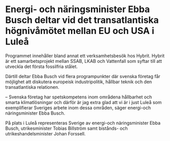 # Energi- och näringsminister Ebba Busch deltar vid det transatlantiska högnivåmötet mellan EU och USA i Luleå

Programmet innehåller bland annat ett verksamhetsbesök hos Hybrit. Hybrit är ett samarbetsprojekt mellan SSAB, LKAB och Vattenfall som syftar till att utveckla det första fossilfria stålet.

Därtill deltar Ebba Busch vid flera programpunkter där svenska företag får möjlighet att diskutera europeisk industripolitik, hållbar teknik och den transatlantiska relationen.

– Svenska företag har spetskompetens inom områdena hållbarhet och smarta klimatlösningar och därför är jag extra glad att vi är i just Luleå som exemplifierar Sveriges arbete inom dessa områden, säger energi\-och näringsminister Ebba Busch.

På plats i Luleå representeras Sverige av energi\-och näringsminister Ebba Busch, utrikesminister Tobias Billström samt bistånds\- och utrikeshandelsminister Johan Forssell.
